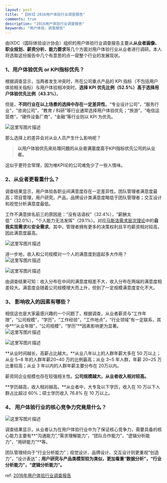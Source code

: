 ```yaml
---
layout: post
title: "【003】2016用户体验行业调查报告"
comments: true
description: "2016用户体验行业调查报告"
keywords: "用户体验，调查报告"
---
```


由IXDC（国际体验设计协会）组织的用户体验行业调查报告主要从**从业者画像、职业规划、薪资分析、能力要求**等几个方面对用户体验行业从业者进行调研。本人将选取这份报告中几个有意思的点一窥整个行业的发展现状。

### 1、用户体验优先 or KPI指标优先？

根据调查显示，当两者发生冲突时，所在公司重点产品的 KPI 指标（不包括用户体验相关指标）与用户体验相冲突时，**选择 KPI 优先比例（52.5%）高于选择用户体验优先比例（43.3%）**。

但是，**不同行业在以上场景的选择中存在一定差异性**。“专业设计公司”，“服务行业”，“咨询公司”，“教育 / 科研”等行业通常选择用户体验优先；“旅游”，“电信运营商”，“硬件设备厂商”，“金融”等行业则以 KPI 为优先。

![这里写图片描述](http://img.blog.csdn.net/20170502010531347?watermark/2/text/aHR0cDovL2Jsb2cuY3Nkbi5uZXQvYWNlbGl0/font/5a6L5L2T/fontsize/400/fill/I0JBQkFCMA==/dissolve/70/gravity/SouthEast)

那么选择上的差异会对从业人员产生什么影响呢？

> **以用户体验优先来处理问题的从业者满意度高于KPI指标优先公司的从业者。**

这似乎更符合常理，因为唯KPI论的公司难免少了一些人情味。

### 2、从业者更看重什么？

调查结果显示，用户体验各职业间满意度存在一定差异性。团队管理者满意度最高；项目管理，用户研究，产品，品牌设计类满意度略低于团队管理者；交互设计和视觉分析满意度最低。

工作不满意排名前三的原因是：“没有话语权”（32.4%），“薪酬太低”（32.0%），“个人能力无法发挥”（29.1%）。对应[马斯洛需求层次理论](http://baike.baidu.com/link?url=U6LSoLuOKP8vNNlV7m0ecmfhEbkj8G7y_kIbOfvVl2j8v_INXLLj4Km6nhkYdWLJMluXs_X9N41Se-Qr02Q6TMMypvDX_eDGK4WVU4eV6S63xvwkAHac0gde1C5BbtPgaKkGRimAxUHP3SEtR0yUykPezFAhzfKH1oKjbhmkbNyKD2Y72lysHAup-CPkRvFI)中的**自我实现需求**和**安全需求**。其中，管理者拥有更多的决策权利且平均薪资相对较高，因此满意度最高。

![这里写图片描述](http://img.blog.csdn.net/20170502012829065?watermark/2/text/aHR0cDovL2Jsb2cuY3Nkbi5uZXQvYWNlbGl0/font/5a6L5L2T/fontsize/400/fill/I0JBQkFCMA==/dissolve/70/gravity/SouthEast)

进一步地，收入和公司规模对一个人的满意度到底起多大作用？
![这里写图片描述](http://img.blog.csdn.net/20170502013022114?watermark/2/text/aHR0cDovL2Jsb2cuY3Nkbi5uZXQvYWNlbGl0/font/5a6L5L2T/fontsize/400/fill/I0JBQkFCMA==/dissolve/70/gravity/SouthEast)

![这里写图片描述](http://img.blog.csdn.net/20170502013031349?watermark/2/text/aHR0cDovL2Jsb2cuY3Nkbi5uZXQvYWNlbGl0/font/5a6L5L2T/fontsize/400/fill/I0JBQkFCMA==/dissolve/70/gravity/SouthEast)

由调查结果可知：收入分布在中间的满意度相差不大，收入分布在两端的满意度相差较大。满意度会随着公司规模增大而上升，但到了一定规模满意度变化不大。

### 3、 影响收入的因素有哪些？
相信这也是大家最感兴趣的一个问题了，根据调查，从业者薪资与“工作年限”，“公司规模”，“学历”，“工作经验”，“工作地点”，“行业领域”有一定联系，其中**“从业年限”，“公司规模”，“学历”**因素影响更为显著。 
![这里写图片描述](http://img.blog.csdn.net/20170502014022369?watermark/2/text/aHR0cDovL2Jsb2cuY3Nkbi5uZXQvYWNlbGl0/font/5a6L5L2T/fontsize/400/fill/I0JBQkFCMA==/dissolve/70/gravity/SouthEast)

![这里写图片描述](http://img.blog.csdn.net/20170502014030177?watermark/2/text/aHR0cDovL2Jsb2cuY3Nkbi5uZXQvYWNlbGl0/font/5a6L5L2T/fontsize/400/fill/I0JBQkFCMA==/dissolve/70/gravity/SouthEast)

**从业时间越长，高薪占比越大。**从业八年以上的人群年薪大多在 50 万以上；从业 5~8 年的人群年薪20~40 万的比例最高；从业 3~5 年人群，年薪 20~25 万比重较高；从业 3 年以内的人群年薪主要分布在 20万以内。

薪资同企业规模也存在较强相关性。**公司规模越大，从业者收入相对较高。**

**学历越高，收入相对越高。**从业者中，大专及以下学历，收入在 10 万以下人群占比超过 60%；硕士学历收入 76.8% 在 10 万以上。

### 4、 用户体验行业的核心竞争力究竟是什么？
![这里写图片描述](http://img.blog.csdn.net/20170502014749906?watermark/2/text/aHR0cDovL2Jsb2cuY3Nkbi5uZXQvYWNlbGl0/font/5a6L5L2T/fontsize/400/fill/I0JBQkFCMA==/dissolve/70/gravity/SouthEast)

调查结果显示，从业者认为在用户体验行业中为了保证核心竞争力，需要具备的核心能力主要有**“沟通能力”,“需求理解能力”，“团队合作能力”，“逻辑分析能力”，“用研能力”**等。

团队管理倾向于“行业分析能力”；视觉设计、品牌设计、交互设计则更重视“创造力”，“设计表达”；**用户研究与产品类模型较为类似，更加看重“数据分析”，“行业分析能力”，“逻辑分析能力”。**

ref: [2016年用户体验行业调查报告](http://www.199it.com/archives/491049.html)

